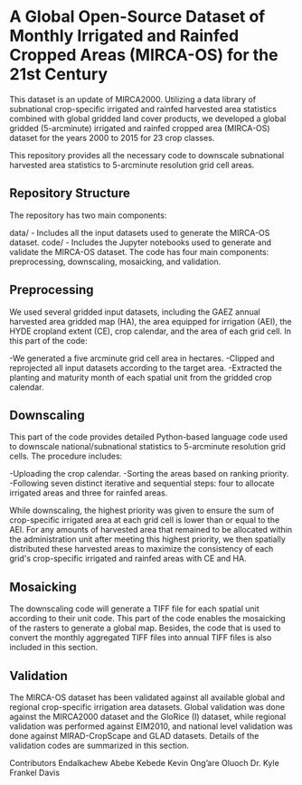 ﻿# A Global Open-Source Dataset of Monthly Irrigated and Rainfed Cropped Areas (MIRCA-OS) for the 21st Century
This dataset is an update of MIRCA2000. Utilizing a data library of subnational crop-specific irrigated and rainfed harvested area statistics combined with global gridded land cover products, we developed a global gridded (5-arcminute) irrigated and rainfed cropped area (MIRCA-OS) dataset for the years 2000 to 2015 for 23 crop classes.

This repository provides all the necessary code to downscale subnational harvested area statistics to 5-arcminute resolution grid cell areas.

## Repository Structure
The repository has two main components:

data/ - Includes all the input datasets used to generate the MIRCA-OS dataset.
code/ - Includes the Jupyter notebooks used to generate and validate the MIRCA-OS dataset. The code has four main components: preprocessing, downscaling, mosaicking, and validation.

## Preprocessing
We used several gridded input datasets, including the GAEZ annual harvested area gridded map (HA), the area equipped for irrigation (AEI), the HYDE cropland extent (CE), crop calendar, and the area of each grid cell. In this part of the code:

-We generated a five arcminute grid cell area in hectares.
-Clipped and reprojected all input datasets according to the target area.
-Extracted the planting and maturity month of each spatial unit from the gridded crop calendar.

## Downscaling
This part of the code provides detailed Python-based language code used to downscale national/subnational statistics to 5-arcminute resolution grid cells. The procedure includes:

-Uploading the crop calendar.
-Sorting the areas based on ranking priority.
-Following seven distinct iterative and sequential steps: four to allocate irrigated areas and three for rainfed areas.

While downscaling, the highest priority was given to ensure the sum of crop-specific irrigated area at each grid cell is lower than or equal to the AEI. For any amounts of harvested area that remained to be allocated within the administration unit after meeting this highest priority, we then spatially distributed these harvested areas to maximize the consistency of each grid's crop-specific irrigated and rainfed areas with CE and HA.

## Mosaicking
The downscaling code will generate a TIFF file for each spatial unit according to their unit code. This part of the code enables the mosaicking of the rasters to generate a global map. Besides, the code that is used to convert the monthly aggregated TIFF files into annual TIFF files is also included in this section.

## Validation
The MIRCA-OS dataset has been validated against all available global and regional crop-specific irrigation area datasets. Global validation was done against the MIRCA2000 dataset and the GloRice (I) dataset, while regional validation was performed against EIM2010, and national level validation was done against MIRAD-CropScape and GLAD datasets. Details of the validation codes are summarized in this section.

Contributors
Endalkachew Abebe Kebede
Kevin Ong’are Oluoch
Dr. Kyle Frankel Davis
